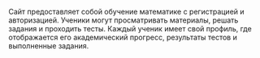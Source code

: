 Сайт предоставляет cобой обучение математике с регистрацией и авторизацией. Ученики могут просматривать материалы, решать задания и проходить тесты. Каждый ученик имеет свой профиль, где отображается его академический прогресс, результаты тестов и выполненные задания. 
